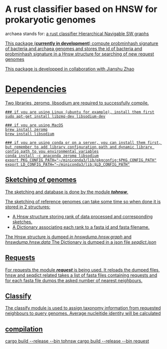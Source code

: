 # A rust classifier based on HNSW for prokaryotic genomes

archaea stands for: <u>a<u> <u>r<u>ust <u>c<u>lassifier <u>H<u>i<u>e<u>rarchical N<u>a<u>vigable SW graphs

This package (**currently in development**) compute probminhash signature of  bacteria and archaea genomes and stores the id of bacteria and probminhash signature in a Hnsw structure for searching of new request genomes

This package is developped in collaboration with Jianshu Zhao

# Dependencies
Two libraries, zeromq, libsodium are required to successfully compile. 

```
### if you are using Linux (ubuntu for example), install them first
sudo apt-get install libzmq-dev libsodium-dev

### if you are using MacOS
brew install zeromq
brew install libsodium

### if you are using conda or on a server, you can install them first, but remember to add library configuration path and dynamic library config path to you environmental variables
conda install -c anaconda zeromq libsodium
export PKG_CONFIG_PATH="~/miniconda3/lib/pkgconfig:$PKG_CONFIG_PATH"
export LD_CONFIG_PATH="~/miniconda3/lib:$LD_CONFIG_PATH"
```
## Sketching of genomes

The sketching and database is done by the module ***tohnsw***.

The sketching of reference genomes can take some time so when done it is stored in 2 structures:
- A Hnsw structure storing rank of data processed and corresponding sketches.
- A Dictionary associating each rank to a fasta id and fasta filename.

The Hnsw structure is dumped *in hnswdump.hnsw.graph* and  *hnswdump.hnsw.data*
The Dictionary is dumped in a json file *seqdict.json*
## Requests

For requests  the module ***request*** is being used. It reloads the dumped files, hnsw and seqdict related
takes a list of fasta files containing requests and for each fasta file dumps the asked number of nearest neighbours.
  
## Classify
 The classify module is used to assign taxonomy information from requested neighbours to query genomes. Average nucleitide identity will be calculated

## compilation

cargo build --release --bin tohnsw
cargo build --release --bin request
